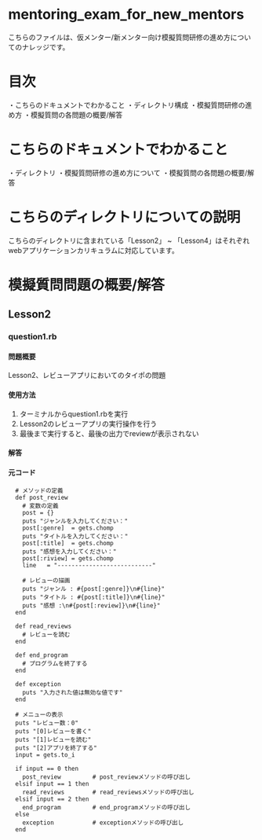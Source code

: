 # mentoring_exam_for_new_mentors

こちらのファイルは、仮メンター/新メンター向け模擬質問研修の進め方についてのナレッジです。

# 目次
・こちらのドキュメントでわかること
・ディレクトリ構成
・模擬質問研修の進め方
・模擬質問の各問題の概要/解答

# こちらのドキュメントでわかること
・ディレクトリ
・模擬質問研修の進め方について
・模擬質問の各問題の概要/解答


# こちらのディレクトリについての説明

こちらのディレクトリに含まれている「Lesson2」 ~ 「Lesson4」はそれぞれwebアプリケーションカリキュラムに対応しています。

# 模擬質問問題の概要/解答

## Lesson2

### question1.rb

#### 問題概要
Lesson2、レビューアプリにおいてのタイポの問題


#### 使用方法
1. ターミナルからquestion1.rbを実行
2. Lesson2のレビューアプリの実行操作を行う
3. 最後まで実行すると、最後の出力でreviewが表示されない


#### 解答



#### 元コード

```
  # メソッドの定義
  def post_review
    # 変数の定義
    post = {}
    puts "ジャンルを入力してください："
    post[:genre]  = gets.chomp
    puts "タイトルを入力してください："
    post[:title]  = gets.chomp
    puts "感想を入力してください："
    post[:riview] = gets.chomp
    line   = "---------------------------"

    # レビューの描画
    puts "ジャンル : #{post[:genre]}\n#{line}"
    puts "タイトル : #{post[:title]}\n#{line}"
    puts "感想 :\n#{post[:review]}\n#{line}"
  end

  def read_reviews
    # レビューを読む
  end

  def end_program
    # プログラムを終了する
  end

  def exception
    puts "入力された値は無効な値です"
  end

  # メニューの表示
  puts "レビュー数：0"
  puts "[0]レビューを書く"
  puts "[1]レビューを読む"
  puts "[2]アプリを終了する"
  input = gets.to_i

  if input == 0 then
    post_review         # post_reviewメソッドの呼び出し
  elsif input == 1 then
    read_reviews        # read_reviewsメソッドの呼び出し
  elsif input == 2 then
    end_program         # end_programメソッドの呼び出し
  else
    exception           # exceptionメソッドの呼び出し
  end
```

